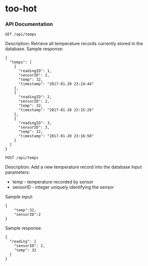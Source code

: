 # too-hot

### API Documentation



`GET /api/temps`

Description: Retrieve all temperature records currently stored in the database.
Sample response:
```
{
  "temps": [
    {
      "readingID": 1,
      "sensorID": 2,
      "temp": 32,
      "timestamp": "2017-01-20 23:14:44"
    },
    {
      "readingID": 2,
      "sensorID": 2,
      "temp": 32,
      "timestamp": "2017-01-20 23:15:26"
    },
    {
      "readingID": 3,
      "sensorID": 3,
      "temp": 32,
      "timestamp": "2017-01-20 23:16:58"
    }
  ]
}
```

`POST /api/temps`

Description: Add a new temperature record into the database
Input parameters:
 - temp - temperature recorded by sensor
 - sensorID - integer uniquely identifying the sensor

Sample input:
```
{
	"temp":32,
	"sensorID":2
}
```
Sample response:
```
{
  "reading": {
    "sensorID": 2,
    "temp": 32
  }
}
```
